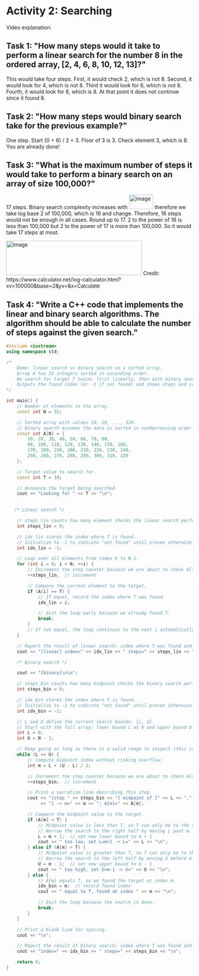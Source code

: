 
# Activity 2: Searching 

Video explanation:

## Task 1: "How many steps would it take to perform a linear search for the number 8 in the ordered array, [2, 4, 6, 8, 10, 12, 13]?"

This would take four steps. First, it would check 2, which is not 8. Second, it would look for 4, which is not 8. Third it would look for 6, which is not 8. Fourth, it would look for 8, which is 8. At that point it does not continue since it found 8.

## Task 2: "How many steps would binary search take for the previous example?"

One step. Start (0 + 6) / 2 = 3. Floor of 3 is 3. Check element 3, which is 8. You are already done! 

## Task 3: "What is the maximum number of steps it would take to perform a binary search on an array of size 100,000?"

17 steps. Binary search complexity increases with <img width="65.25" height="39" alt="image" src="https://github.com/user-attachments/assets/9bb5b891-9a2d-47ee-9f66-60508b243bed" /> therefore we take log base 2 of 100,000, which is 16 and change. Therefore, 16 steps would not be enough in all cases. Round up to 17. 2 to the power of 16 is less than 100,000 but 2 to the power of 17 is more than 100,000. So it would take 17 steps at most. 


<img width="366" height="93" alt="image" src="https://github.com/user-attachments/assets/a9e18d4f-fad7-4a63-bf64-25ba9adc7124" />
Credit: https://www.calculator.net/log-calculator.html?xv=100000&base=2&yv=&x=Calculate

## Task 4: "Write a C++ code that implements the linear and binary search algorithms. The algorithm should be able to calculate the number of steps against the given search." 

```c++
#include <iostream>
using namespace std;

/*
    Demo: linear search vs binary search on a sorted array.
    Array A has 32 integers sorted in ascending order.
    We search for target T twice: first linearly, then with binary search.
    Outputs the found index (or -1 if not found) and shows steps and count of steps taken. 
*/

int main() {
    // Number of elements in the array.
    const int N = 32;

    // Sorted array with values 10, 20, ..., 320.
    // Binary search assumes the data is sorted in nondecreasing order.
    const int A[N] = {
        10, 20, 30, 40, 50, 60, 70, 80,
        90, 100, 110, 120, 130, 140, 150, 160,
        170, 180, 190, 200, 210, 220, 230, 240,
        250, 260, 270, 280, 290, 300, 310, 320
    };

    // Target value to search for.
    const int T = 10;

    // Announce the target being searched.
    cout << "Looking for " << T << "\n";

  
   /* Linear search */ 

    // steps_lin counts how many element checks the linear search performs.
    int steps_lin = 0;

    // idx_lin stores the index where T is found.
    // Initialize to -1 to indicate "not found" until proven otherwise.
    int idx_lin = -1;

    // Loop over all elements from index 0 to N-1.
    for (int i = 0; i < N; ++i) {
        // Increment the step counter because we are about to check A[i].
        ++steps_lin;  // increment

        // Compare the current element to the target.
        if (A[i] == T) {
            // If equal, record the index where T was found.
            idx_lin = i;

            // Exit the loop early because we already found T.
            break;
        }
        // If not equal, the loop continues to the next i automatically.
    }

    // Report the result of linear search: index where T was found and steps taken.
    cout << "[linear] index=" << idx_lin << " steps=" << steps_lin << "\n\n";

    /* Binary search */ 

    cout << "[binary]\n\n";

    // steps_bin counts how many midpoint checks the binary search performs.
    int steps_bin = 0;

    // idx_bin stores the index where T is found.
    // Initialize to -1 to indicate "not found" until proven otherwise.
    int idx_bin = -1;

    // L and U define the current search bounds: [L, U].
    // Start with the full array: lower bound L at 0 and upper bound U at N-1.
    int L = 0;
    int U = N - 1;

    // Keep going as long as there is a valid range to inspect (this is false when our target wasn't in the array). 
    while (L <= U) {
        // Compute midpoint index without risking overflow:
        int m = L + (U - L) / 2;

        // Increment the step counter because we are about to check A[m].
        ++steps_bin;  // increment

        // Print a narration line describing this step.
        cout << "[step " << steps_bin << "] midpoint of [" << L << "," << U
             << "] -> m=" << m << "; A[m]=" << A[m];

        // Compare the midpoint value to the target.
        if (A[m] < T) {
            // Midpoint value is less than T, so T can only be to the right.
            // Narrow the search to the right half by moving L past m.
            L = m + 1;  // set new lower bound to m + 1
            cout << " too low, set L=m+1 -> L=" << L << "\n";
        } else if (A[m] > T) {
            // Midpoint value is greater than T, so T can only be to the left.
            // Narrow the search to the left half by moving U before m.
            U = m - 1;  // set new upper bound to m - 1
            cout << " too high, set U=m-1 -> U=" << U << "\n";
        } else {
            // A[m] equals T, so we found the target at index m.
            idx_bin = m;  // record found index
            cout << " equal to T, found at index " << m << "\n";

            // Exit the loop because the search is done.
            break;
        }
    }

    // Print a blank line for spacing.
    cout << "\n";

    // Report the result of binary search: index where T was found and steps taken.
    cout << "index=" << idx_bin << " steps=" << steps_bin << "\n";

    return 0;
}

```
